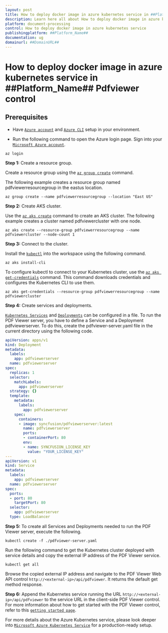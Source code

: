 ```yaml
---
layout: post
title: How to deploy docker image in azure kubernetes service in ##Platform_Name## Pdfviewer control | Syncfusion
description: Learn here all about How to deploy docker image in azure kubernetes service in Syncfusion ##Platform_Name## Pdfviewer control of Syncfusion Essential JS 2 and more.
platform: document-processing
control: How to deploy docker image in azure kubernetes service
publishingplatform: ##Platform_Name##
documentation: ug
domainurl: ##DomainURL##
---
```


# How to deploy docker image in azure kubernetes service in ##Platform_Name## Pdfviewer control

## Prerequisites

* Have [`Azure account`](https://azure.microsoft.com/en-gb/) and [`Azure CLI`](https://docs.microsoft.com/en-us/cli/azure/?view=azure-cli-latest) setup in your environment.

* Run the following command to open the Azure login page. Sign into your [`Microsoft Azure account`](https://azure.microsoft.com/en-gb/).

```
az login
```

**Step 1:** Create a resource group.

Create a resource group using the [`az group create`](https://docs.microsoft.com/en-us/cli/azure/group#az-group-create) command.

The following example creates a resource group named pdfviewerresourcegroup in the eastus location.

```
az group create --name pdfviewerresourcegroup --location "East US"
```

**Step 2:** Create AKS cluster.

Use the [`az aks create`](https://docs.microsoft.com/en-us/cli/azure/aks?view=azure-cli-latest#az-aks-create) command to create an AKS cluster. The following example creates a cluster named pdfviewercluster with one node.

```
az aks create --resource-group pdfviewerresourcegroup --name pdfviewercluster --node-count 1
```

**Step 3:** Connect to the cluster.

Install the [`kubectl`](https://kubernetes.io/docs/reference/kubectl/kubectl/) into the workspace using the following command.

```
az aks install-cli
```

To configure kubectl to connect to your Kubernetes cluster, use the [`az aks get-credentials`](https://docs.microsoft.com/en-us/cli/azure/aks?view=azure-cli-latest#az-aks-get-credentials) command. This command downloads credentials and configures the Kubernetes CLI to use them.

```
az aks get-credentials --resource-group pdfviewerresourcegroup --name pdfviewercluster
```

**Step 4:** Create services and deployments.

[`Kubernetes Services`](https://kubernetes.io/docs/concepts/services-networking/service/) and [`Deployments`](https://kubernetes.io/docs/concepts/workloads/controllers/deployment/) can be configured in a file. To run the PDF Viewer server, you have to define a Service and a Deployment pdfviewerserver. To do this, create the pdfviewer-server.yaml file in the current directory using the following code.

```yaml
apiVersion: apps/v1
kind: Deployment
metadata:
  labels:
    app: pdfviewerserver
  name: pdfviewerserver
spec:
  replicas: 1
  selector:
    matchLabels:
      app: pdfviewerserver
  strategy: {}
  template:
    metadata:
      labels:
        app: pdfviewerserver
    spec:
      containers:
      - image: syncfusion/pdfviewerserver:latest
        name: pdfviewerserver
        ports:
        - containerPort: 80
        env:
        - name: SYNCFUSION_LICENSE_KEY
          value: "YOUR_LICENSE_KEY"
---
apiVersion: v1
kind: Service
metadata:
  labels:
    app: pdfviewerserver
  name: pdfviewerserver
spec:
  ports:
  - port: 80
    targetPort: 80
  selector:
    app: pdfviewerserver
  type: LoadBalancer
```

**Step 5:** To create all Services and Deployments needed to run the PDF Viewer server, execute the following.

```console
kubectl create -f ./pdfviewer-server.yaml
```

Run the following command to get the Kubernetes cluster deployed with service details and copy the external IP address of the PDF Viewer service.

```console
kubectl get all
```

Browse the copied external IP address and navigate to the PDF Viewer Web API control `http://<external-ip>/api/pdfviewer`. It returns the default get method response.

**Step 6:** Append the Kubernetes service running the URL `http://<external-ip>/api/pdfviewer` to the service URL in the client-side PDF Viewer control. For more information about how to get started with the PDF Viewer control, refer to this [`getting started page`](https://help.syncfusion.com/document-processing/pdf/pdf-viewer/javascript-es5/getting-started/?).

For more details about the Azure Kubernetes service, please look deeper into [`Microsoft Azure Kubernetes Service`](https://docs.microsoft.com/en-us/azure/aks/kubernetes-walkthrough) for a production-ready setup.